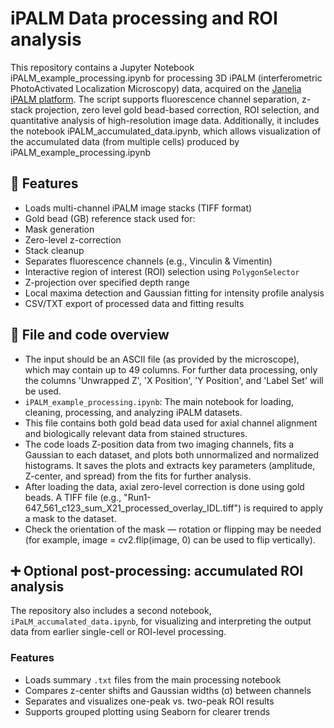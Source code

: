 #  iPALM Data processing and ROI analysis

This repository contains a Jupyter Notebook iPALM_example_processing.ipynb for processing 3D iPALM (interferometric PhotoActivated Localization Microscopy) data, acquired on the [Janelia iPALM platform](https://www.aicjanelia.org/ipalm-techspecs). The script supports fluorescence channel separation, z-stack projection, zero level gold bead-based correction, ROI selection, and quantitative analysis of high-resolution image data. Additionally, it includes the notebook iPALM_accumulated_data.ipynb, which allows visualization of the accumulated data (from multiple cells) produced by iPALM_example_processing.ipynb

## 🔧 Features

- Loads multi-channel iPALM image stacks (TIFF format)
-   Gold bead (GB) reference stack used for:
  - Mask generation
  - Zero-level z-correction
  - Stack cleanup
-  Separates fluorescence channels (e.g., Vinculin & Vimentin)
-  Interactive region of interest (ROI) selection using `PolygonSelector`
- Z-projection over specified depth range
- Local maxima detection and  Gaussian fitting for intensity profile analysis
- CSV/TXT export of processed data and fitting results

## 📂 File and code overview
- The input should be an ASCII file (as provided by the microscope), which may contain up to 49 columns. For further data processing, only the columns 'Unwrapped Z', 'X Position', 'Y Position', and 'Label Set' will be used.
- `iPALM_example_processing.ipynb`: The main notebook for loading, cleaning, processing, and analyzing iPALM datasets.
- This file contains both gold bead data used for axial channel alignment and biologically relevant data from stained structures.
- The code loads Z-position data from two imaging channels, fits a Gaussian to each dataset, and plots both unnormalized and normalized histograms. It saves the plots and extracts key parameters (amplitude, Z-center, and spread) from the fits for further analysis.
- After loading the data, axial zero-level correction is done using gold beads. A TIFF file (e.g., "Run1-647_561_c123_sum_X21_processed_overlay_IDL.tiff") is required to apply a mask to the dataset.
- Check the orientation of the mask — rotation or flipping may be needed (for example, image = cv2.flip(image, 0) can be used to flip vertically).

## ➕ Optional post-processing: accumulated ROI analysis

The repository also includes a second notebook, `iPaLM_accumalated_data.ipynb`, for visualizing and interpreting the output data from earlier single-cell or ROI-level processing.

### Features

- Loads summary `.txt` files from the main processing notebook
- Compares z-center shifts and Gaussian widths (σ) between channels
- Separates and visualizes one-peak vs. two-peak ROI results
- Supports grouped plotting using Seaborn for clearer trends


